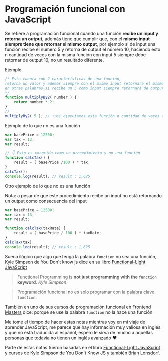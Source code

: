 # Programación funcional con JavaScript

Se refiere a programación funcional cuando una función **recibe un input y retorna un output**, además tiene que cumplir que, con el **mismo input siempre tiene que retornar el mismo output**, por ejemplo si de input una función recibe el número 5 y retorna de output el número 10, haciendo esto n cantidad de veces con la misma función con input 5 siempre debe retornar de output 10, no un resultado diferente.

Ejemplo

```js
/* Esta cuenta con 2 características de una función, 
retorna un valor y además siempre con el mismo input retornará el mismo output, 
en otras palabras si recibe un 5 como input siempre retornará de output 10
*/
function multiplyBy2( number ) {
    return number * 2;
}
//
multiplyBy2( 5 ); // 👈si ejecutamos esta función n cantidad de veces con input 5 siempre retornará 10
```

Ejemplo de lo que no es una función

```js
var basePrice = 12500;
var tax = 13;
var result;

// 👇 Esto es conocido como un procedimiento y no una función
function calcTax() {
    result = ( basePrice /100 ) * tax;
}
calcTax();
console.log(result); // result : 1,625
```
Otro ejemplo de lo que no es una función

Nota: a pesar de que este procedimiento recibe un input no está retornando un output como consecuencia del input

```js
var basePrice = 12500;
var tax = 13;
var result;

function calcTax(taxRate) {
    result = ( basePrice / 100 ) * taxRate;
}
calcTax(tax);
console.log(result); // result : 1,625
```
Suena ilógico que algo que tenga la palabra `function` no sea una función, Kyle Simpson de You Don't know js dice en su libro [Functional-Light JavaScript](https://github.com/getify/Functional-Light-JS) 
>Functional Programming is **not just programming with the `function` keyword**. *Kyle Simpson*.

>Programación funcional no es solo programar con la palabra clave `function`.

También en uno de sus cursos de programación funcional en  [Frontend Masters](https://frontendmasters.com/courses/functional-javascript-v3/) dice: porque se use la palabra `function` no la hace una función.

Me tomé el tiempo de hacer estas notas mientras voy en mi viaje de aprender JavaScript, me parece que hay información muy valiosa en inglés y que no está traducida al español, espero le sirva de mucho a aquellas personas que todavía no tienen un inglés avanzado ❤️

Parte de estas notas fueron basadas en el libro [Functional-Light JavaScript](https://github.com/getify/Functional-Light-JS) y cursos de Kyle Simpson de You Don't Know JS y también Brian Lonsdorf.
